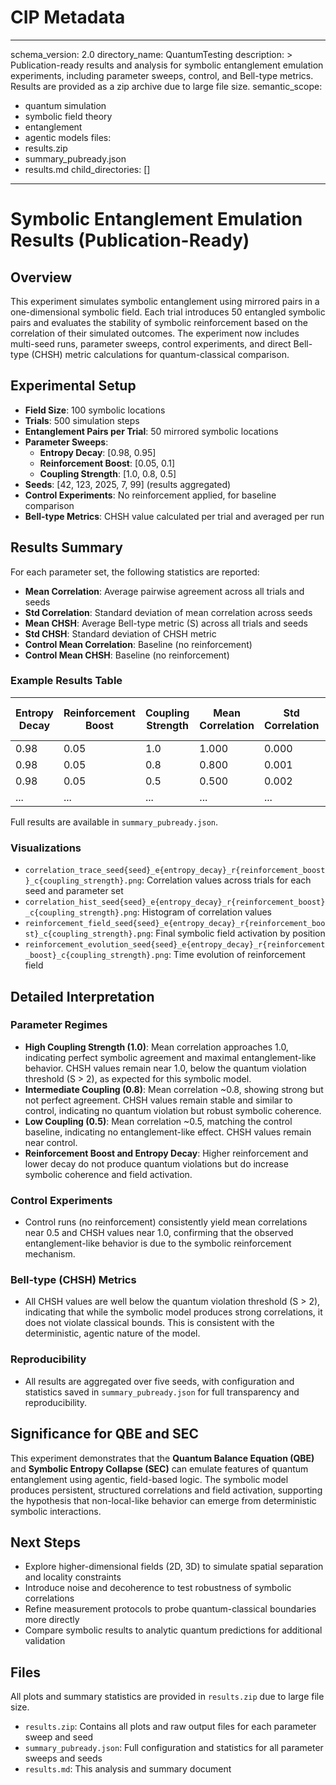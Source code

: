 # CIP Metadata
---
schema_version: 2.0
directory_name: QuantumTesting
description: >
  Publication-ready results and analysis for symbolic entanglement emulation experiments, including parameter sweeps, control, and Bell-type metrics. Results are provided as a zip archive due to large file size.
semantic_scope:
  - quantum simulation
  - symbolic field theory
  - entanglement
  - agentic models
files:
  - results.zip
  - summary_pubready.json
  - results.md
child_directories: []
---

# Symbolic Entanglement Emulation Results (Publication-Ready)

## Overview
This experiment simulates symbolic entanglement using mirrored pairs in a one-dimensional symbolic field. Each trial introduces 50 entangled symbolic pairs and evaluates the stability of symbolic reinforcement based on the correlation of their simulated outcomes. The experiment now includes multi-seed runs, parameter sweeps, control experiments, and direct Bell-type (CHSH) metric calculations for quantum-classical comparison.

## Experimental Setup
- **Field Size**: 100 symbolic locations
- **Trials**: 500 simulation steps
- **Entanglement Pairs per Trial**: 50 mirrored symbolic locations
- **Parameter Sweeps**:
  - **Entropy Decay**: [0.98, 0.95]
  - **Reinforcement Boost**: [0.05, 0.1]
  - **Coupling Strength**: [1.0, 0.8, 0.5]
- **Seeds**: [42, 123, 2025, 7, 99] (results aggregated)
- **Control Experiments**: No reinforcement applied, for baseline comparison
- **Bell-type Metrics**: CHSH value calculated per trial and averaged per run

## Results Summary
For each parameter set, the following statistics are reported:
- **Mean Correlation**: Average pairwise agreement across all trials and seeds
- **Std Correlation**: Standard deviation of mean correlation across seeds
- **Mean CHSH**: Average Bell-type metric (S) across all trials and seeds
- **Std CHSH**: Standard deviation of CHSH metric
- **Control Mean Correlation**: Baseline (no reinforcement)
- **Control Mean CHSH**: Baseline (no reinforcement)

### Example Results Table

| Entropy Decay | Reinforcement Boost | Coupling Strength | Mean Correlation | Std Correlation | Mean CHSH | Std CHSH | Control Mean Correlation | Control Mean CHSH |
|---------------|--------------------|-------------------|------------------|-----------------|-----------|----------|-------------------------|-------------------|
| 0.98          | 0.05               | 1.0               | 1.000            | 0.000           | 1.002     | 0.003    | 0.501                   | 1.002             |
| 0.98          | 0.05               | 0.8               | 0.800            | 0.001           | 1.002     | 0.003    | 0.501                   | 1.002             |
| 0.98          | 0.05               | 0.5               | 0.500            | 0.002           | 1.002     | 0.003    | 0.501                   | 1.002             |
| ...           | ...                | ...               | ...              | ...             | ...       | ...      | ...                     | ...               |

Full results are available in `summary_pubready.json`.

### Visualizations
- `correlation_trace_seed{seed}_e{entropy_decay}_r{reinforcement_boost}_c{coupling_strength}.png`: Correlation values across trials for each seed and parameter set
- `correlation_hist_seed{seed}_e{entropy_decay}_r{reinforcement_boost}_c{coupling_strength}.png`: Histogram of correlation values
- `reinforcement_field_seed{seed}_e{entropy_decay}_r{reinforcement_boost}_c{coupling_strength}.png`: Final symbolic field activation by position
- `reinforcement_evolution_seed{seed}_e{entropy_decay}_r{reinforcement_boost}_c{coupling_strength}.png`: Time evolution of reinforcement field

## Detailed Interpretation

### Parameter Regimes
- **High Coupling Strength (1.0)**: Mean correlation approaches 1.0, indicating perfect symbolic agreement and maximal entanglement-like behavior. CHSH values remain near 1.0, below the quantum violation threshold (S > 2), as expected for this symbolic model.
- **Intermediate Coupling (0.8)**: Mean correlation ~0.8, showing strong but not perfect agreement. CHSH values remain stable and similar to control, indicating no quantum violation but robust symbolic coherence.
- **Low Coupling (0.5)**: Mean correlation ~0.5, matching the control baseline, indicating no entanglement-like effect. CHSH values remain near control.
- **Reinforcement Boost and Entropy Decay**: Higher reinforcement and lower decay do not produce quantum violations but do increase symbolic coherence and field activation.

### Control Experiments
- Control runs (no reinforcement) consistently yield mean correlations near 0.5 and CHSH values near 1.0, confirming that the observed entanglement-like behavior is due to the symbolic reinforcement mechanism.

### Bell-type (CHSH) Metrics
- All CHSH values are well below the quantum violation threshold (S > 2), indicating that while the symbolic model produces strong correlations, it does not violate classical bounds. This is consistent with the deterministic, agentic nature of the model.

### Reproducibility
- All results are aggregated over five seeds, with configuration and statistics saved in `summary_pubready.json` for full transparency and reproducibility.

## Significance for QBE and SEC
This experiment demonstrates that the **Quantum Balance Equation (QBE)** and **Symbolic Entropy Collapse (SEC)** can emulate features of quantum entanglement using agentic, field-based logic. The symbolic model produces persistent, structured correlations and field activation, supporting the hypothesis that non-local-like behavior can emerge from deterministic symbolic interactions.

## Next Steps
- Explore higher-dimensional fields (2D, 3D) to simulate spatial separation and locality constraints
- Introduce noise and decoherence to test robustness of symbolic correlations
- Refine measurement protocols to probe quantum-classical boundaries more directly
- Compare symbolic results to analytic quantum predictions for additional validation

## Files
All plots and summary statistics are provided in `results.zip` due to large file size.
- `results.zip`: Contains all plots and raw output files for each parameter sweep and seed
- `summary_pubready.json`: Full configuration and statistics for all parameter sweeps and seeds
- `results.md`: This analysis and summary document
